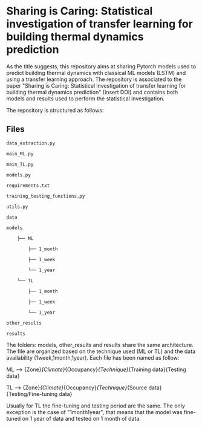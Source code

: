 # Sharing is Caring: Statistical investigation of transfer learning for building thermal dynamics prediction

As the title suggests, this repository aims at sharing Pytorch models used to predict building thermal dynamics with classical ML models (LSTM) and using a transfer learning approach.
The repository is associated to the paper "Sharing is Caring: Statistical investigation of transfer learning for building thermal dynamics prediction" (Insert DOI) and contains both models and results used to perform the statistical investigation.

The repository is structured as follows:

## Files
    data_extraction.py

    main_ML.py
    
    main_TL.py
    
    models.py
    
    requirements.txt
    
    training_testing_functions.py
    
    utils.py

    data

    models
    
        ├── ML
            
            ├── 1_month
            
            ├── 1_week
        
            └── 1_year
        
        └── TL
            
            ├── 1_month
            
            ├── 1_week
        
            └── 1_year
    
    other_results
    
    results

The folders: models, other_results and results share the same architecture.
The file are organized based on the technique used (ML or TL) and the data availability (1week,1month,1year).
Each file has been named as follow:

ML --> {Zone}_{Climate}_{Occupancy}_{Technique}_{Training data}{Testing data}

TL --> {Zone}_{Climate}_{Occupancy}_{Technique}_{Source data}{Testing/Fine-tuning data}

Usually for TL the fine-tuning and testing period are the same. The only exception is the case of "1month1year", that means that the model was fine-tuned on 1 year of data and tested on 1 month of data.
